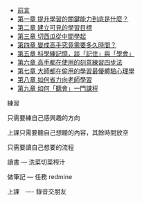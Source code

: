 
* [前言](00.md)
* [第一章 提升學習的關鍵能力到底是什麼？](01.md)
* [第二章 建立可見的學習目標](02.md)
* [第三章 切西瓜從中間學起](https://www.notion.so/be07a290f1db4c048c8734064ee25dbb)
* [第四章 變成高手究竟需要多久時間？](https://www.notion.so/38755a3a47ec4e8aac225be99256846f)
* [第五章 科學練記憶，談「記住」與「學會」](https://www.notion.so/9ac8a8bef00b4d6987b0cffb5a18593a)
* [第六章 高手都在使用的刻意練習四步法](https://www.notion.so/63822b4337ff4c75b1214dbc6496aedd)
* [第七章 大師都在偷用的學習最優體驗心理學](https://www.notion.so/a8d6f73d6ad14d229074df689cb4a623)
* [第八章 如何省力向老師學習](https://www.notion.so/6d0f310dd45b4559adc1bc8ef39d5a80)
* [第九章 如何「聽會」一門課程](https://www.notion.so/e2ede09f520c474ba1a5fadc3793393d)

練習

只需要練自己感興趣的方向

上課只需要聽自己想聽的內容，其餘時間放空

只需要讀自己想要的流程

讀書 — 洗菜切菜榨汁

做筆記 — 任務 redmine

上課　—- 錄音交朋友
